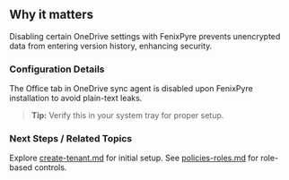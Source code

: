 
## Why it matters
Disabling certain OneDrive settings with FenixPyre prevents unencrypted data from entering version history, enhancing security.

### Configuration Details
The Office tab in OneDrive sync agent is disabled upon FenixPyre installation to avoid plain-text leaks.

<!-- IMG:     ./media/05-user-guide/onedrive-settings.png | Alt: OneDrive sync agent settings interface -->

> **Tip:** Verify this in your system tray for proper setup.

### Next Steps / Related Topics
Explore [create-tenant.md](../03-setup-&-installation/create-tenant.md) for initial setup. See [policies-roles.md](../02-core-concepts/policies-roles.md) for role-based controls.